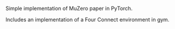 Simple implementation of MuZero paper in PyTorch.

Includes an implementation of a Four Connect environment in gym.
